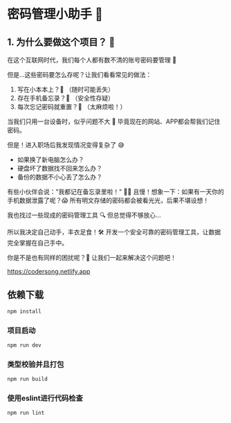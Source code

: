 # 密码管理小助手 🔐

## 1. 为什么要做这个项目？ 🤔

在这个互联网时代，我们每个人都有数不清的账号密码要管理 💫

但是...这些密码要怎么存呢？让我们看看常见的做法：

1. 写在小本本上？📝 （随时可能丢失）
2. 存在手机备忘录？📱 （安全性存疑）
3. 每次忘记密码就重置？🔄 （太麻烦啦！）

当我们只用一台设备时，似乎问题不大 🤗 毕竟现在的网站、APP都会帮我们记住密码。

但是！进入职场后我发现情况变得复杂了 😅

- 如果换了新电脑怎么办？
- 硬盘坏了数据找不回来怎么办？
- 备份的数据不小心丢了怎么办？

有些小伙伴会说："我都记在备忘录里啦！" 🙋‍♂️
且慢！想象一下：如果有一天你的手机数据泄露了呢？😱 所有明文存储的密码都会被看光光，后果不堪设想！

我也找过一些现成的密码管理工具 🔍 但总觉得不够放心...

所以我决定自己动手，丰衣足食！🛠️
开发一个安全可靠的密码管理工具，让数据完全掌握在自己手中。

你是不是也有同样的困扰呢？🤝 让我们一起来解决这个问题吧！

https://codersong.netlify.app

## 依赖下载

```sh
npm install
```

### 项目启动

```sh
npm run dev
```

### 类型校验并且打包

```sh
npm run build
```

### 使用eslint进行代码检查

```sh
npm run lint
```
